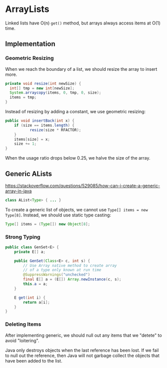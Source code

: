 ArrayLists
===
Linked lists have O(n) `get()` method, but arrays always access items at O(1) time.
## Implementation
### Geometric Resizing
When we reach the boundary of a list, we should resize the array to insert more.
```java
private void resize(int newSize) {
  int[] tmp = new int[newSize];
  System.arraycopy(items, 0, tmp, 0, size);
  items = tmp;
}
```

Instead of resizing by adding a constant, we use geometric resizing:
```java
public void insertBack(int x) {
    if (size == items.length) {
           resize(size * RFACTOR);
    }
    items[size] = x;
    size += 1;
}
```

When the usage ratio drops below 0.25, we halve the size of the array.
## Generic ALists
https://stackoverflow.com/questions/529085/how-can-i-create-a-generic-array-in-java
```java
class AList<Type> { ... }
```
To create a generic list of objects, we cannot use `Type[] items = new Type[8]`.
Instead, we should use static type casting:
```java
Type[] items = (Type[]) new Object[8];
```

### Strong Typing
```java
public class GenSet<E> {
    private E[] a;

    public GenSet(Class<E> c, int s) {
        // Use Array native method to create array
        // of a type only known at run time
        @SuppressWarnings("unchecked")
        final E[] a = (E[]) Array.newInstance(c, s);
        this.a = a;
    }

    E get(int i) {
        return a[i];
    }
}
```
### Deleting Items
After implementing generic, we should null out any items that we "detete" to avoid "loitering".

Java only destroys objects when the last reference has been lost. If we fail to null out the reference, then Java will not garbage collect the objects that have been added to the list.
